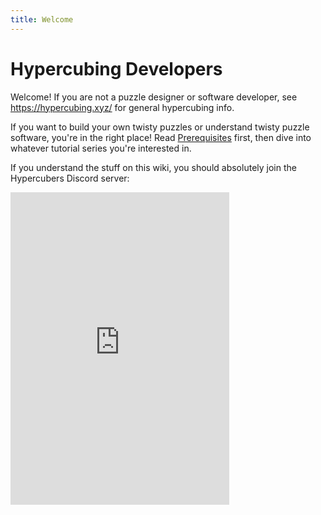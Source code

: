 ```yaml
---
title: Welcome
---
```


<meta property="og:type" content="website">
<meta property="og:title" content="Hypercubing Developers" />
<meta property="og:description" content="Learn everything about designing higher dimensional twisty puzzles and how the software works." />
<meta property="og:url" content="https://dev.hypercubing.xyz/" />

# Hypercubing Developers

Welcome! If you are not a puzzle designer or software developer, see <https://hypercubing.xyz/> for general hypercubing info.

If you want to build your own twisty puzzles or understand twisty puzzle software, you're in the right place! Read [Prerequisites](prereqs.md) first, then dive into whatever tutorial series you're interested in.

If you understand the stuff on this wiki, you should absolutely join the Hypercubers Discord server:
<iframe src="https://discord.com/widget?id=852389089268858922&theme=dark" width="350" height="500" allowtransparency="true" frameborder="0" sandbox="allow-popups allow-popups-to-escape-sandbox allow-same-origin allow-scripts" align="left"></iframe>
